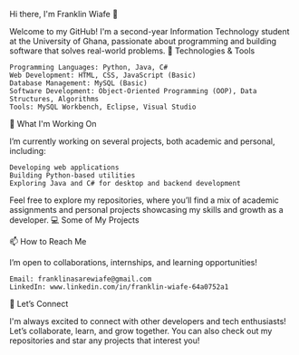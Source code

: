 Hi there, I'm Franklin Wiafe 👋

Welcome to my GitHub! I'm a second-year Information Technology student at the University of Ghana, passionate about programming and building software that solves real-world problems.
🔧 Technologies & Tools

    Programming Languages: Python, Java, C#
    Web Development: HTML, CSS, JavaScript (Basic)
    Database Management: MySQL (Basic)
    Software Development: Object-Oriented Programming (OOP), Data Structures, Algorithms
    Tools: MySQL Workbench, Eclipse, Visual Studio

🚀 What I'm Working On

I’m currently working on several projects, both academic and personal, including:

    Developing web applications
    Building Python-based utilities
    Exploring Java and C# for desktop and backend development

Feel free to explore my repositories, where you’ll find a mix of academic assignments and personal projects showcasing my skills and growth as a developer.
💻 Some of My Projects



📫 How to Reach Me

I’m open to collaborations, internships, and learning opportunities!

    Email: franklinasarewiafe@gmail.com
    LinkedIn: www.linkedin.com/in/franklin-wiafe-64a0752a1
    

🌱 Let’s Connect

I'm always excited to connect with other developers and tech enthusiasts! Let’s collaborate, learn, and grow together. You can also check out my repositories and star any projects that interest you!
